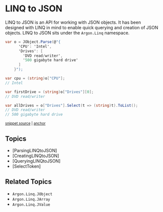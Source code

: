 # LINQ to JSON

LINQ to JSON is an API for working with JSON objects. It has been designed with LINQ in mind to enable quick querying and creation of JSON objects. LINQ to JSON sits under the `Argon.Linq` namespace.

<!-- snippet: LinqToJsonBasic -->
<a id='snippet-linqtojsonbasic'></a>
```cs
var o = JObject.Parse(@"{
      'CPU': 'Intel',
      'Drives': [
        'DVD read/writer',
        '500 gigabyte hard drive'
      ]
    }");

var cpu = (string)o["CPU"];
// Intel

var firstDrive = (string)o["Drives"][0];
// DVD read/writer

var allDrives = o["Drives"].Select(t => (string)t).ToList();
// DVD read/writer
// 500 gigabyte hard drive
```
<sup><a href='/src/Tests/Documentation/LinqToJsonTests.cs#L33-L51' title='Snippet source file'>snippet source</a> | <a href='#snippet-linqtojsonbasic' title='Start of snippet'>anchor</a></sup>
<!-- endSnippet -->


## Topics

 * [ParsingLINQtoJSON]
 * [CreatingLINQtoJSON]
 * [QueryingLINQtoJSON]
 * [SelectToken]


## Related Topics

 * `Argon.Linq.JObject`
 * `Argon.Linq.JArray`
 * `Argon.Linq.JValue`
